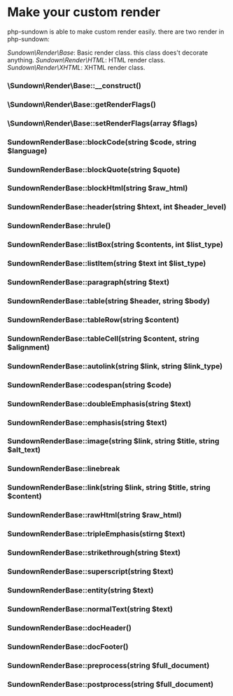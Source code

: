 # Make your custom render

php-sundown is able to make custom render easily.
there are two render in php-sundown:

*Sundown\Render\Base*: Basic render class. this class does't decorate anything. 
*Sundown\Render\HTML*: HTML render class.
*Sundown\Render\XHTML*: XHTML render class.

### \Sundown\Render\Base::__construct()

### \Sundown\Render\Base::getRenderFlags()

### \Sundown\Render\Base::setRenderFlags(array $flags)

### SundownRenderBase::blockCode(string $code, string $language)

### SundownRenderBase::blockQuote(string $quote)

### SundownRenderBase::blockHtml(string $raw_html)

### SundownRenderBase::header(string $htext, int $header_level)

### SundownRenderBase::hrule()

### SundownRenderBase::listBox(string $contents, int $list_type)

### SundownRenderBase::listItem(string $text int $list_type)

### SundownRenderBase::paragraph(string $text)

### SundownRenderBase::table(string $header, string $body)

### SundownRenderBase::tableRow(string $content)

### SundownRenderBase::tableCell(string $content, string $alignment)

### SundownRenderBase::autolink(string $link, string $link_type)

### SundownRenderBase::codespan(string $code)

### SundownRenderBase::doubleEmphasis(string $text)

### SundownRenderBase::emphasis(string $text)

### SundownRenderBase::image(string $link, string $title, string $alt_text)

### SundownRenderBase::linebreak

### SundownRenderBase::link(string $link, string $title, string $content)

### SundownRenderBase::rawHtml(string $raw_html)

### SundownRenderBase::tripleEmphasis(stirng $text)

### SundownRenderBase::strikethrough(string $text)

### SundownRenderBase::superscript(string $text)

### SundownRenderBase::entity(string $text)

### SundownRenderBase::normalText(string $text)

### SundownRenderBase::docHeader()

### SundownRenderBase::docFooter()

### SundownRenderBase::preprocess(string $full_document)

### SundownRenderBase::postprocess(string $full_document)